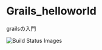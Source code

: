 Grails_helloworld
=================

grailsの入門

<img src="https://travis-ci.org/kyokomi/Grails_helloworld.svg" data-bindattr-61="61" title="Build Status Images">
